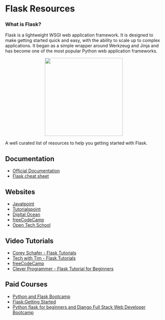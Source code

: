 # Flask Resources
### What is Flask?

Flask is a lightweight WSGI web application framework. It is designed to make getting started quick and easy, with the ability to scale up to complex applications. It began as a simple wrapper around Werkzeug and Jinja and has become one of the most popular Python web application frameworks.

<div align="center">
	<code><img height="250" src="![flSK](https://user-images.githubusercontent.com/49369387/102687620-58b67b80-4216-11eb-8bfa-79e00b0c111e.png)"></code>
</div>

A well curated list of resources to help you getting started with Flask.

## Documentation

* [Official Documentation](https://flask.palletsprojects.com/en/1.1.x/)
* [Flask cheat sheet](https://prettyprinted.com/flaskcheatsheet)

## Websites

* [Javatpoint](https://www.javatpoint.com/flask-tutorial)
* [Tutorialspoint](https://www.tutorialspoint.com/flask/index.htm)
* [Digital Ocean](https://www.digitalocean.com/community/tutorials/how-to-make-a-web-application-using-flask-in-python-3)
* [freeCodeCamp](https://www.freecodecamp.org/news/how-to-build-a-web-application-using-flask-and-deploy-it-to-the-cloud-3551c985e492/)
* [Open Tech School](https://opentechschool.github.io/python-flask/)


## Video Tutorials

* [Corey Schafer - Flask Tutorials](https://www.youtube.com/playlist?list=PL-osiE80TeTs4UjLw5MM6OjgkjFeUxCYH)
* [Tech with Tim - Flask Tutorials](https://www.youtube.com/playlist?list=PLzMcBGfZo4-n4vJJybUVV3Un_NFS5EOgX)
* [freeCodeCamp](https://www.youtube.com/watch?v=Z1RJmh_OqeA)
* [Clever Programmer - Flask Tutorial for Beginners](https://www.youtube.com/watch?v=3mwFC4SHY-Y)

## Paid Courses

* [Python and Flask Bootcamp](https://www.udemy.com/course/python-and-flask-bootcamp-create-websites-using-flask/)
* [Flask:Getting Started](https://www.pluralsight.com/courses/flask-getting-started)
* [Python flask for beginners and Django Full Stack Web Developer Bootcamp](https://www.udemy.com/course/python-flask-beginners/)
